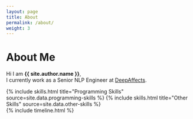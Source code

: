 ```yaml
---
layout: page
title: About
permalink: /about/
weight: 3
---
```


# **About Me**

Hi I am **{{ site.author.name }}**,<br>
I currently work as a Senior NLP Engineer at [DeepAffects](http://www.deepaffects.com/).

<div class="row">
{% include skills.html title="Programming Skills" source=site.data.programming-skills %}
{% include skills.html title="Other Skills" source=site.data.other-skills %}
</div>

<div class="row">
{% include timeline.html %}
</div>
